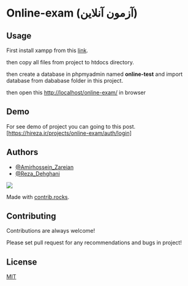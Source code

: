 # Online-exam (آزمون آنلاین)

## Usage

First install xampp from this [link](https://www.apachefriends.org/).

then copy all files from project to htdocs directory.

then create a database in phpmyadmin named **online-test** and import database from dababase folder in this project.

then open this [http://localhost/online-exam/](http://localhost/online-exam/) in browser

## Demo
For see demo of project you can going to this post.
[https://hireza.ir/projects/online-exam/auth/login]

## Authors
-   [@Amirhossein_Zareian](https://github.com/AmirHossein-z)
-   [@Reza_Dehghani](https://github.com/reza-dehghani)
<a href="https://github.com/amirhossein-z/online-exam/graphs/contributors">
  <img src="https://contrib.rocks/image?repo=amirhossein-z/online-exam" />
</a>

Made with [contrib.rocks](https://contrib.rocks).

## Contributing

Contributions are always welcome!

Please set pull request for any recommendations and bugs in project!

## License

[MIT](https://choosealicense.com/licenses/mit/)
